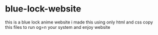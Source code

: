 # blue-lock-website
this is a blue lock anime website
i made this using only html and css
copy this files to run og=n your system and enjoy website
